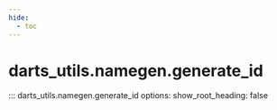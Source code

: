 ```yaml
---
hide:
  - toc
---
```

# <code class='doc-symbol doc-symbol-nav doc-symbol-function'></code>darts_utils.namegen.generate_id

::: darts_utils.namegen.generate_id
    options:
      show_root_heading: false
